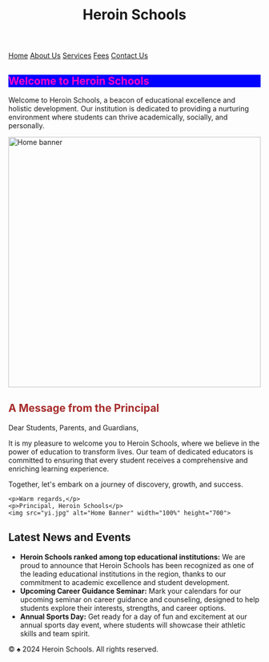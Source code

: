<!DOCTYPE html>
<html lang="en">
<head>
    <meta charset="UTF-8">
    <meta name="viewport" content="width=device-width, initial-scale=1.0">
    <title>Heroin Schools - Home</title>
    <link rel="stylesheet" href="style.css">
   
</head>
<body>

<header>
    <h1>Heroin Schools</h1>
</header>

<nav>
    <a href="home.html">Home</a>
    <a href="https://google.com">About Us</a>
    <a href="services.html">Services</a>
    <a href="fees.html">Fees</a>
    <a href="mailto: simionmwita51@gmail.com">Contact Us</a>
</nav>

<section class="content">
    <h2 style ="color:#ff00c7;background-color:#0003ff;">Welcome to Heroin Schools</h2>
    <p>Welcome to Heroin Schools, a beacon of educational excellence and holistic development. Our institution is dedicated to providing a nurturing environment where students can thrive academically, socially, and personally.</p>
    <img src ="showcase.jpg" alt="Home banner" width="100%" height="500">
</section>

<section class="welcome-section">
    <h2 style="color: brown">A Message from the Principal</h2>
    <p>Dear Students, Parents, and Guardians,</p>
    <p>It is my pleasure to welcome you to Heroin Schools, where we believe in the power of education to transform lives. Our team of dedicated educators is committed to ensuring that every student receives a comprehensive and enriching learning experience.</p>
    <p>Together, let's embark on a journey of discovery, growth, and success.</p>
    
    <p>Warm regards,</p>
    <p>Principal, Heroin Schools</p>
    <img src="yi.jpg" alt="Home Banner" width="100%" height="700">
</section>

<section class="news-section">
    <h2>Latest News and Events</h2>
    <ul>
        <li><strong>Heroin Schools ranked among top educational institutions:</strong> We are proud to announce that Heroin Schools has been recognized as one of the leading educational institutions in the region, thanks to our commitment to academic excellence and student development.</li>
        <li><strong>Upcoming Career Guidance Seminar:</strong> Mark your calendars for our upcoming seminar on career guidance and counseling, designed to help students explore their interests, strengths, and career options.</li>
        <li><strong>Annual Sports Day:</strong> Get ready for a day of fun and excitement at our annual sports day event, where students will showcase their athletic skills and team spirit.</li>
    </ul>
</section>

<footer>
    <p>&copy; &#9824; 2024 Heroin Schools. All rights reserved.</p>
</footer>

</body>
</html>
